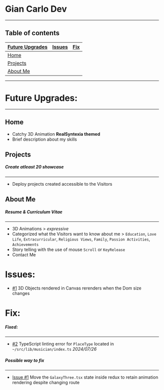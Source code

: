 # Gian Carlo Dev

---

[upgrades_url]: https://github.com/nikitimi/gian-carlo-portfolio?tab=readme-ov-file#future-upgrades
[home_url]: https://github.com/nikitimi/gian-carlo-portfolio?tab=readme-ov-file#home
[projects_url]: https://github.com/nikitimi/gian-carlo-portfolio?tab=readme-ov-file#projects
[about_me_url]: https://github.com/nikitimi/gian-carlo-portfolio?tab=readme-ov-file#about-me
[issues_url]: https://github.com/nikitimi/gian-carlo-portfolio?tab=readme-ov-file#issues
[fix_url]: https://github.com/nikitimi/gian-carlo-portfolio?tab=readme-ov-file#fix

## Table of contents

| [Future Upgrades][upgrades_url] | [Issues][issues_url] | [Fix][fix_url] |
| :------------------------------ | :------------------- | -------------- |
| [Home][home_url]                |
| [Projects][projects_url]        |
| [About Me][about_me_url]        |

---

# Future Upgrades:

---

## Home

-   Catchy 3D Animation <strong>RealSyntexia themed</strong>
-   Brief description about my skills

## Projects

##### Create atleast **20** showcase

---

-   Deploy projects created accessible to the Visitors

## About Me

##### Resume & Curriculum Vitae

---

-   3D Animations > _expressive_
-   Categorized what the Visitors want to know about me > `Education`, `Love Life`, `Extracurricular`, `Religious Views`, `Family`, `Passion Activities`, `Achievements`
-   Story telling with the use of mouse `Scroll` or `KeyRelease`
-   Contact Me

# Issues:

-   [#1][fix_url] 3D Objects rendered in Canvas rerenders when the Dom size changes

# Fix:

[fix_url_stackoverflow_country_state]: https://stackoverflow.com/questions/78791215/typescript-country-state-wherein-the-states-auto-complete-options-changes-b

##### Fixed:

---

-   [#2][fix_url_stackoverflow_country_state] TypeScript linting error for `PlaceType` located in `~/src/lib/musician/index.ts` _2024/07/26_

##### Possible way to fix

---

-   [Issue #1][issues_url] Move the `GalaxyThree.tsx` state inside redux to retain animation rendering despite changing route
